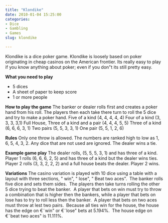 ```yaml
---
title: "Klondike"
date: 2010-01-04 15:25:00
categories:
- Dice
- Gambling
- Games
slug: klondike

---
```


Klondike is a dice poker game.
Klondike is loosely based on poker originating in cheap casinos on the American frontier.  Its really easy to play if you know anything about poker; even if you don&quot;t its still pretty easy.

<strong>What you need to play</strong>
<ul>
	<li>5 dices</li>
	<li>A sheet of paper to keep score</li>
	<li>1 or more people</li>
</ul>
<strong>How to play the game</strong>
The banker or dealer rolls first and creates a poker hand from his roll.
The players then each take there turn to roll the 5 dice and try to make a poker hand.
Five of a kind (4, 4, 4, 4, 4)
Four of a kind (3, 3, 3, 3,1)
Full House, Three of a kind and a pair (4, 4, 4, 5, 5)
Three of a kind (6, 6, 6, 3, 1)
Two pairs (5, 5, 3, 3, 1)
One pair (5, 5, 1, 2, 6)

<strong>Rules</strong>
Only one throw is allowed.
The numbers are ranked high to low as 1, 6, 5, 4, 3, 2.
Any dice that are not used are ignored.
The dealer wins a tie.

<strong>Example game play</strong>
The dealer rolls, (5, 5, 5, 3, 1) and has three of a kind.
Player 1 rolls (6, 6, 6, 2, 5) and has three of a kind but the dealer wins ties.
Player 2 rolls (3, 3, 2, 2, 2) and a full house beats the dealer.
Player 2 wins.

<strong>Variations</strong>
The casino variation is played with 10 dice using a table with a layout with three sections, "
win", "
lose", "
Beat two aces".  The banker rolls five dice and sets them sides.  The players then take turns rolling the other 5 dice trying to beat the banker.  A player that bets on win must try to throw a combination that is higher then the bankers, while a player that bets on lose has to try to roll less then the banker.  A player that bets on two aces must throw at lest two pairs.  Because all ties win for the house, the house has the edge on €˜win&quot; or €˜lose&quot; bets at 5.194%.  The house edge on €˜beat two aces&quot; is 11.111%.
